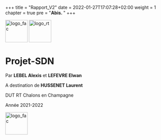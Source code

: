 +++
title = "Rapport_V2"
date = 2022-01-27T17:07:28+02:00
weight = 1
chapter = true
pre = "<b>Abis. </b>"
+++

<style>
img {
    height: 5em;
    display: line;
}
</style>

![logo_fac](../../images/logo_iut.png) ![logo_rt](../../images/logo_rt.png)

# Projet-SDN

Par **LEBEL Alexis** et **LEFEVRE Elwan**

A destination de **HUSSENET Laurent**

DUT RT Chalons en Champagne

Année 2021-2022

![logo_fac](../../images/logo_fac.png)
